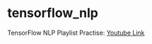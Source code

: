 # tensorflow_nlp
TensorFlow NLP Playlist Practise:
[Youtube Link](https://youtube.com/playlist?list=PLQY2H8rRoyvzDbLUZkbudP-MFQZwNmU4S&si=cEYuTsXaCMCsNVBz)